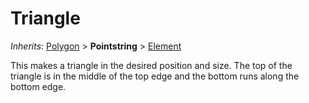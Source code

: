 # Triangle

*Inherits*: [Polygon](/docs/Polygon) > **Pointstring** > [Element](/docs/Element)

This makes a triangle in the desired position and size. The top of the triangle is in the middle of the top edge and the bottom runs along the bottom edge.
